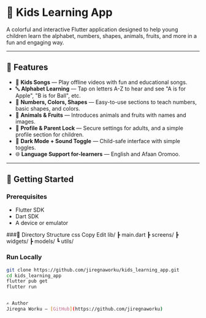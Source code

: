 # 🧒 Kids Learning App

A colorful and interactive Flutter application designed to help young children learn the alphabet, numbers, shapes, animals, fruits, and more in a fun and engaging way.

---

## 📱 Features

- 🎵 **Kids Songs** — Play offline videos with fun and educational songs.
- 🔤 **Alphabet Learning** — Tap on letters A-Z to hear and see "A is for Apple", "B is for Ball", etc.
- 🔢 **Numbers, Colors, Shapes** — Easy-to-use sections to teach numbers, basic shapes, and colors.
- 🐶 **Animals & Fruits** — Introduces animals and fruits with names and images.
- 👤 **Profile & Parent Lock** — Secure settings for adults, and a simple profile section for children.
- 🎨 **Dark Mode + Sound Toggle** — Child-safe interface with simple toggles.
- 🌐 **Language Support for-learners** — English and Afaan Oromoo.

---

## 🚀 Getting Started

### Prerequisites

- Flutter SDK
- Dart SDK
- A device or emulator


###📂 Directory Structure
css
Copy
Edit
lib/
 ┣ main.dart
 ┣ screens/
 ┣ widgets/
 ┣ models/
 ┗ utils/


 ### Run Locally

 
```bash
git clone https://github.com/jiregnaworku/kids_learning_app.git
cd kids_learning_app
flutter pub get
flutter run


✍️ Author
Jiregna Worku – [GitHub](https://github.com/jiregnaworku)
